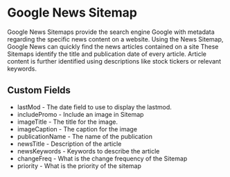 # Google News Sitemap

Google News Sitemaps provide the search engine Google with metadata regarding the specific news content on a website. Using the News Sitemap, Google News can quickly find the news articles contained on a site
These Sitemaps identify the title and publication date of every article. Article content is further identified using descriptions like stock tickers or relevant keywords.

## Custom Fields

- lastMod - The date field to use to display the lastmod.
- includePromo - Include an image in Sitemap
- imageTitle - The title for the image.
- imageCaption - The caption for the image
- publicationName - The name of the publication
- newsTitle - Description of the article
- newsKeywords - Keywords to describe the article
- changeFreq - What is the change frequency of the Sitemap
- priority - What is the priority of the sitemap

